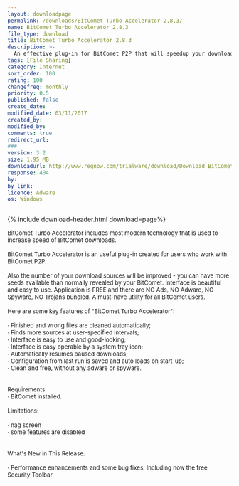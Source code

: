 ```yaml
---
layout: downloadpage
permalink: /downloads/BitComet-Turbo-Accelerator-2,8,3/
name: BitComet Turbo Accelerator 2.8.3
file_type: download
title: BitComet Turbo Accelerator 2.8.3
description: >-
  An effective plug-in for BitComet P2P that will speedup your downloads
tags: [File Sharing]
category: Internet
sort_order: 100
rating: 100
changefreq: monthly
priority: 0.5
published: false
create_date:
modified_date: 03/11/2017
created_by:
modified_by:
comments: true
redirect_url:
###
version: 3.2
size: 1.95 MB
downloadurl: http://www.regnow.com/trialware/download/Download_BitCometTurboAccelerator_installer.exe?item=12769 18&affiliate=22260
response: 404
by:
by_link:
licence: Adware  
os: Windows
---
```


{% include download-header.html download=page%}

<p style="fix-download-text !important">
<p><font size="2">BitComet Turbo Accelerator includes most modern technology that is used to increase speed of BitComet downloads. <br />
<br />
BitComet Turbo Accelerator is an useful plug-in created for users who work with BitComet P2P. <br />
<br />
Also the number of your download sources will be improved - you can have more seeds available than normally revealed by your BitComet. Interface is beautiful and easy to use. Application is FREE and there are NO Ads, NO Adware, NO Spyware, NO Trojans bundled. A must-have utility for all BitComet users. <br />
<br />
Here are some key features of "BitComet Turbo Accelerator": <br />
<br />
· Finished and wrong files are cleaned automatically; <br />
· Finds more sources at user-specified intervals; <br />
· Interface is easy to use and good-looking; <br />
· Interface is easy operable by a system tray icon; <br />
· Automatically resumes paused downloads; <br />
· Configuration from last run is saved and auto loads on start-up; <br />
· Clean and free, without any adware or spyware. <br />
<br />
<br />
Requirements: <br />
· BitComet installed. <br />
<br />
Limitations: <br />
<br />
· nag screen <br />
· some features are disabled <br />
<br />
<br />
What's New in This Release: <br />
<br />
· Performance enhancements and some bug fixes. Including now the free Security Toolbar</font></p></p>
